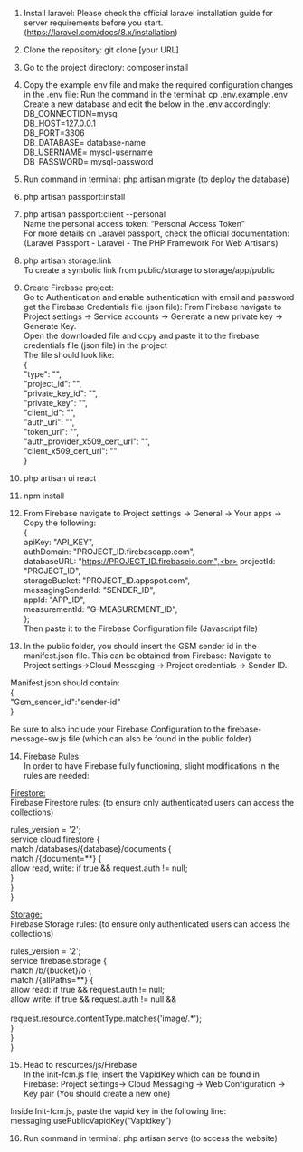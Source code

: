 <p >

1. Install laravel: Please check the official laravel installation guide for server requirements before you start. (https://laravel.com/docs/8.x/installation)

2. Clone the repository: git clone [your URL]

3. Go to the project directory: composer install

4. Copy the example env file and make the required configuration changes in the .env file:
    Run the command in the terminal: cp .env.example .env
    Create a new database <database-name> and edit the below in the .env accordingly: <br>
DB_CONNECTION=mysql <br>
DB_HOST=127.0.0.1 <br>
DB_PORT=3306 <br>
DB_DATABASE= database-name <br> 
DB_USERNAME= mysql-username <br>
DB_PASSWORD= mysql-password <br>

5. Run command in terminal: php artisan migrate (to deploy the database)

6. php artisan passport:install

7. php artisan passport:client --personal <br>
Name the personal access token: “Personal Access Token” <br>
For more details on Laravel passport, check the official documentation:
 (Laravel Passport - Laravel - The PHP Framework For Web Artisans)

8. php artisan storage:link <br>
To create a symbolic link from public/storage to storage/app/public

9. Create Firebase project: <br>
Go to Authentication and enable authentication with email and password
 get the Firebase Credentials file (json file):
From Firebase navigate to Project settings -> Service accounts -> Generate a new private key -> Generate Key. <br>
Open the downloaded file and copy and paste it to the firebase credentials file (json file) in the project <br>
The file should look like: <br>
{ <br>
  "type": "", <br>
  "project_id": "", <br>
  "private_key_id": "", <br>
  "private_key": "", <br>
  "client_id": "", <br>
  "auth_uri": "", <br>
  "token_uri": "", <br>
  "auth_provider_x509_cert_url": "", <br>
  "client_x509_cert_url": "" <br>
} <br>

10. php artisan ui react

11. npm install 

12. From Firebase navigate to Project settings -> General -> Your apps -> Copy the following:<br>
{<br>
  apiKey: "API_KEY",<br>
  authDomain: "PROJECT_ID.firebaseapp.com",<br>
  databaseURL: "https://PROJECT_ID.firebaseio.com",<br>
  projectId: "PROJECT_ID",<br>
  storageBucket: "PROJECT_ID.appspot.com",<br>
  messagingSenderId: "SENDER_ID",<br>
  appId: "APP_ID",<br>
  measurementId: "G-MEASUREMENT_ID",<br>
};<br>
Then paste it to the Firebase Configuration file (Javascript file)

13. In the public folder, you should insert the GSM sender id in the  manifest.json file. This can be obtained from Firebase: Navigate to Project settings->Cloud Messaging -> Project credentials -> Sender ID. <br>

Manifest.json should contain: <br>
{ <br>
    "Gsm_sender_id":"sender-id" <br>
 } <br>

Be sure to also include your Firebase Configuration to the firebase-message-sw.js file (which can also be found in the public folder)

14. Firebase Rules: <br>
In order to have Firebase fully functioning, slight modifications in the rules are needed: <br>

<u>Firestore:</u> <br>
Firebase Firestore rules: (to ensure only authenticated users can access the collections) <br>

rules_version = '2'; <br>
service cloud.firestore { <br>
match /databases/{database}/documents { <br>
   		match /{document=**} { <br>
      			allow read, write: if true && request.auth != null; <br>
    		} <br>
  	} <br>
} <br>

<u>Storage:</u> <br>
Firebase Storage rules: (to ensure only authenticated users can access the collections) <br>

rules_version = '2'; <br>
service firebase.storage { <br>
match /b/{bucket}/o { <br>
   		match /{allPaths=**} { <br>
      			allow read: if true && request.auth != null; <br>
      			allow write: if true && request.auth != null && <br>             
request.resource.contentType.matches('image/.*'); <br>
    		} <br>
  	} <br>
} <br>

15. Head to resources/js/Firebase <br>
In the init-fcm.js file, insert the VapidKey which can be found in Firebase: Project settings-> Cloud Messaging -> Web Configuration -> Key pair (You should create a new one) <br>

Inside Init-fcm.js, paste the vapid key in the following line:  <br>
messaging.usePublicVapidKey(“Vapidkey”) <br>

16. Run command in terminal: php artisan serve (to access the website)

</p>




